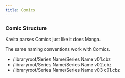 ```yaml
---
title: Comics
---
```


### Comic Structure

Kavita parses Comics just like it does Manga.

The same naming conventions work with Comics.

* /libraryroot/Series Name/Series Name v01.cbz  
* /libraryroot/Series Name/Series Name v02.cbz  
* /libraryroot/Series Name/Series Name v03 c01.cbz  
 